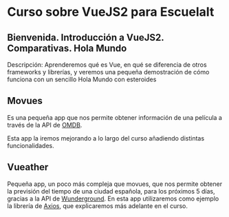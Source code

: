 # Curso sobre VueJS2 para EscuelaIt

## Bienvenida. Introducción a VueJS2. Comparativas. Hola Mundo

  Descripción: Aprenderemos qué es Vue, en qué se diferencia de otros frameworks
  y librerías, y veremos una pequeña demostración de cómo funciona con un
  sencillo Hola Mundo con esteroides

## Movues

  Es una pequeña app que nos permite obtener información de una película a
  través de la API de [OMDB](http://www.omdbapi.com/).

  Esta app la iremos mejorando a lo largo del curso añadiendo distintas
  funcionalidades.

## Vueather

  Pequeña app, un poco más compleja que movues, que nos permite obtener la
  previsión del tiempo de una ciudad española, para los próximos 5 días,
  gracias a la API de [Wunderground](https://www.wunderground.com/). En esta
  app utilizaremos como ejemplo la librería de
  [Axios](https://github.com/mzabriskie/axios), que explicaremos más adelante
  en el curso.
